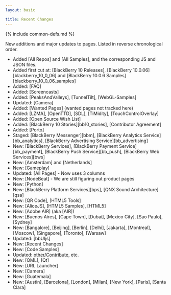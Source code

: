 ```yaml
---
layout: basic

title: Recent Changes
---
```

{% include common-defs.md %}

New additions and major updates to pages.  Listed in reverse chronological order.

* Added [All Repos] and [All Samples], and the corresponding JS and JSON files.
* Added first cut at: [BlackBerry 10 Releases], [BlackBerry 10.0.06][blackberry_10_0_06] and [BlackBerry 10.0.6 Samples][blackberry_10_0_06_samples]
* Added: [FAQ]
* Added: [Screencasts]
* Added: [PeaksAndValleys], [TunnelTilt], [WebGL-Samples]
* Updated: [Camera]
* Added: [Wanted Pages] (wanted pages not tracked here)
* Added: [LZMA], [OpenTTD], [SDL], [TiMidity], [TouchControlOverlay]
* Added: [Open Source Wish List]
* Added: [BlackBerry 10 Stories][bb10_stories], [Contributor Agreement]
* Added: [Porto]
* Staged: [BlackBerry Messenger][bbm], [BlackBerry Analytics Service][bb_analytics], [BlackBerry Advertising Service][bb_advertising]
* New: [BlackBerry Services], [BlackBerry Payment Service][bb_payment], [BlackBerry Push Service][bb_push], [BlackBerry Web Services][bws]
* New: [Amsterdam] and [Netherlands]
* New: [Gameplay]
* Updated: [All Pages] - Now uses 3 columns
* New: [NodeBeat] - We are still figuring out product pages
* New: [Python]
* New: [BlackBerry Platform Services][bps], [QNX Sound Architecture][qsa]
* New: [QR Code], [HTML5 Tools]
* New: [AliceJS], [HTML5 Samples], [HTML5]
* New: [Adobe AIR] \(aka [AIR]\)
* New: [Buenos Aires], [Cape Town], [Dubai], [Mexico City], [Sao Paulo], [Sydney]
* New: [Bangalore], [Beijing], [Berlin], [Delhi], [Jakarta], [Montreal], [Moscow], [Singapore], [Toronto], [Warsaw]
* Updated: [bbUIjs]
* New: [Recent Changes]
* New: [Code Samples]
* Updated: [other/Contribute](other/index.html), etc.
* New: [QML], [Qt]
* New: [URL Launcher]
* New: [Camera]
* New: [Guatemala]
* New: [Austin], [Barcelona], [London], [Milan], [New York], [Paris], [Santa Clara]